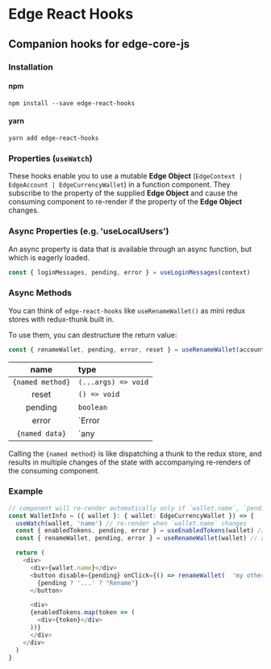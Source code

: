 # Edge React Hooks

## Companion hooks for edge-core-js

### Installation

#### npm

`npm install --save edge-react-hooks`

#### yarn

`yarn add edge-react-hooks`

### Properties (`useWatch`)

These hooks enable you to use a mutable **Edge Object** (`EdgeContext | EdgeAccount | EdgeCurrencyWallet`) in a function component. They subscribe to the property of the supplied **Edge Object** and cause the consuming component to re-render if the property of the **Edge Object** changes.

### Async Properties (e.g. 'useLocalUsers')

An async property is data that is available through an async function, but which is eagerly loaded.

```typescript
const { loginMessages, pending, error } = useLoginMessages(context)
```

### Async Methods

You can think of `edge-react-hooks` like `useRenameWallet()` as mini redux stores with redux-thunk built in.

To use them, you can destructure the return value:

```typescript
const { renameWallet, pending, error, reset } = useRenameWallet(account)
```

|       name       | type                |
| :--------------: | :------------------ |
| `{named method}` | `(...args) => void` |
|      reset       | `() => void`        |
|     pending      | `boolean`           |
|      error       | `Error | undefined` |
|  `{named data}`  | `any | undefined`   |

Calling the `{named method}` is like dispatching a thunk to the redux store, and results in multiple changes of the state with accompanying re-renders of the consuming component.

### Example

```typescript
// component will re-render automatically only if `wallet.name`, `pending`, or `error` changes
const WalletInfo = ({ wallet }: { wallet: EdgeCurrencyWallet }) => {
  useWatch(wallet, 'name') // re-render when `wallet.name` changes
  const { enabledTokens, pending, error } = useEnabledTokens(wallet) // async property
  const { renameWallet, pending, error } = useRenameWallet(wallet) // async method

  return (
    <div>
      <div>{wallet.name}</div>
      <button disable={pending} onClick={() => renameWallet(  'my other wallet')}>
        {pending ? '...' ? "Rename"}
      </button>

      <div>
      {enabledTokens.map(token => (
        <div>{token}</div>
      ))}
      </div>
    </div>
  )
}
```
